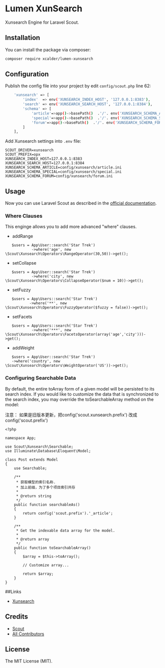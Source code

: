 Lumen XunSearch
==============

Xunsearch Engine for Laravel Scout.

## Installation

You can install the package via composer:

```bash
composer require xcalder/lumen-xunsearch
```

## Configuration 

Publish the config file into your project by edit `config/scout.php` line 62:

```bash
    'xunsearch' => [
        'index'  => env('XUNSEARCH_INDEX_HOST', '127.0.0.1:8383'),
        'search' => env('XUNSEARCH_SEARCH_HOST', '127.0.0.1:8384'),
        'schema' => [
            'article'=>app()->basePath()  .'/'. env('XUNSEARCH_SCHEMA_ARTICLE'),
            'special'=>app()->basePath()  .'/'. env('XUNSEARCH_SCHEMA_SPECIAL'),
            'forum'=>app()->basePath()  .'/'. env('XUNSEARCH_SCHEMA_FORUM')
        ]
    ],
```

Add Xunsearch settings into `.env` file:

```
SCOUT_DRIVER=xunsearch
SCOUT_PREFIX=opx
XUNSEARCH_INDEX_HOST=127.0.0.1:8383
XUNSEARCH_SEARCH_HOST=127.0.0.1:8384
XUNSEARCH_SCHEMA_ARTICLE=config/xunsearch/article.ini
XUNSEARCH_SCHEMA_SPECIAL=config/xunsearch/special.ini
XUNSEARCH_SCHEMA_FORUM=config/xunsearch/forum.ini
```

## Usage

Now you can use Laravel Scout as described in the [official documentation](https://laravel.com/docs/5.3/scout).

### Where Clauses

This enginge allows you to add more advanced "where" clauses.

* addRange 

```
   $users = App\User::search('Star Trek')
            ->where('age', new \Scout\Xunsearch\Operators\RangeOperator(30,50))->get();
```

* setCollapse

```
   $users = App\User::search('Star Trek')
            ->where('city', new \Scout\Xunsearch\Operators\CollapseOperator($num = 10))->get();
```

* setFuzzy

```
   $users = App\Users::search('Star Trek')
           ->where('**', new \Scout\Xunsearch\Operators\FuzzyOperator($fuzzy = false))->get();
```

* setFacets

```
   $users = App\Users::search('Star Trek')
            ->where('***', new \Scout\Xunsearch\Operators\FacetsOperator(array('age','city')))->get();
```

* addWeight

```
   $users = App\User::search('Star Trek')
   ->where('country', new \Scout\Xunsearch\Operators\WeightOperator('US'))->get();
```

### Configuring Searchable Data

By default, the entire toArray form of a given model will be persisted to its search index. If you would like to customize the data that is synchronized to the search index, you may override the  toSearchableArray method on the model:

注意： 如果是旧版本更新，把config('scout.xunsearch.prefix')  改成  config('scout.prefix')

```
<?php

namespace App;

use Scout\Xunsearch\Searchable;
use Illuminate\Database\Eloquent\Model;

class Post extends Model
{
    use Searchable;

    /**
     * 获取模型的索引名称.
     * 加上前缀，为了多个项目索引共存
     *
     * @return string
     */
    public function searchableAs()
    {
        return config('scout.prefix').'_article';
    }

    /**
     * Get the indexable data array for the model.
     *
     * @return array
     */
    public function toSearchableArray()
    {
        $array = $this->toArray();

        // Customize array...

        return $array;
    }
}

```


##Links

- [Xunsearch](http://www.xunsearch.com/)


## Credits

- [Scout](https://github.com/Scout)
- [All Contributors](../../contributors)

## License

The MIT License (MIT).
